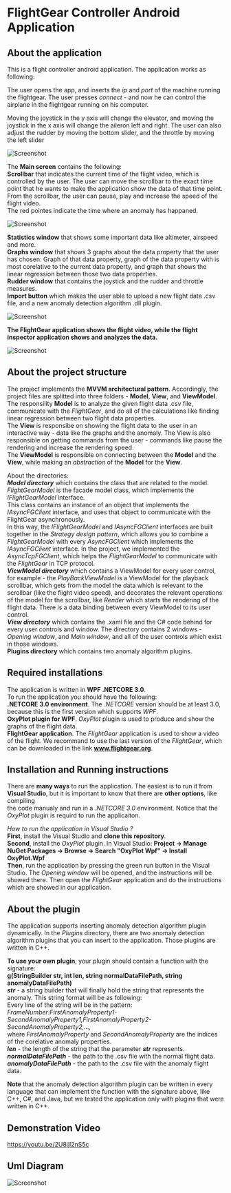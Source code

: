 # FlightGear Controller Android Application
About the application
---------------------
This is a flight controller android application. The application works as following: 

The user opens the app, and inserts the *ip* and *port* of the machine running the flightgear.
The user presses *connect* - and now he can control the airplane in the flightgear running on his computer.

Moving the joystick in the y axis will change the elevator, and moving the joystick in the x axis will change the aileron left and right.
The user can also adjust the rudder by moving the bottom slider, and the throttle by moving the left slider
  
![Screenshot](captures/welcome_window.png) 
  
The **Main screen** contains the following:  
**Scrollbar** that indicates the current time of the flight video, which is controlled by the user. The user can move the scrollbar to the exact time point that he wants to make 
the application show the data of that time point. From the scrollbar, the user can pause, play and increase the speed of the flight video.  
The red pointes indicate the time where an anomaly has happaned.  
  
![Screenshot](captures/scrollbar_window.png)  
  
**Statistics window** that shows some important data like altimeter, airspeed and more.  
**Graphs window** that shows 3 graphs about the data property that the user has chosen:
Graph of that data property, graph of the data property with is most corelative to the current data property, and graph that shows the linear regression between those two data properties.  
**Rudder window** that contains the joystick and the rudder and throttle measures.  
**Import button** which makes the user able to upload a new flight data .csv file, and a new anomaly detection algorithm .dll plugin.
  
![Screenshot](captures/stuff_window.png)  
  
**The FlightGear application shows the flight video, while the flight inspector application shows and analyzes the data.**  

  
![Screenshot](captures/fg_window.jpeg)  
  
  
About the project structure
---------------------------
The project implements the **MVVM architectural pattern**. Accordingly, the project files are splitted into three folders - **Model**, **View**, and **ViewModel**.  
The responsility **Model** is to analyze the given flight data .csv file, communicate with the *FlightGear*, and do all of the calculations like finding linear regression between two flight data properties.  
The **View** is responsibe on showing the flight data to the user in an interactive way - data like the graphs and the anomaly. The View is also responsible on getting commands from the user - commands like pause the rendering and increase the rendering speed.  
The **ViewModel** is responsible on connecting between the **Model** and the **View**, while making an *abstraction* of the **Model** for the **View**.  
  
About the directories:  
***Model directory*** which contains the class that are related to the model. *FlightGearModel* is the facade model class, which implements the *IFlightGearModel* interface.  
This class contains an instance of an object that implements the *IAsyncFGClient* interface, and uses that object to communicate with the FlightGear asynchronously.  
In this way, the *IFlightGearModel* and *IAsyncFGClient* interfaces are built together in the *Strategy design pattern*, which allows you to combine a *FlightGearModel* with every *AsyncFGClient* which implements the *IAsyncFGClient* interface. In the project, we implemented the *AsyncTcpFGClient*, which helps the *FlightGearModel* to communicate with the *FlightGear* in TCP protocol.  
***ViewModel directory*** which contains a ViewModel for every user control, for example - the *PlayBackViewModel* is a ViewModel for the playback scrollbar, which gets from the 
model the data which is relevant to the scrollbar (like the flight video speed), and decorates the relevant operations of the model for the scrollbar, like *Render* which starts 
the rendering of the flight data. There is a data binding between every ViewModel to its user control.  
***View directory*** which contains the .xaml file and the C# code behind for every user controls and window. The directory contains 2 windows - *Opening window*, and *Main window*, and all of the user controls which exist in those windows.  
**Plugins directory** which contains two anomaly algorithm plugins.  

Required installations
----------------------
The application is written in **WPF .NETCORE 3.0**.  
To run the application you should have the following:  
**.NETCORE 3.0 environment**. The *.NETCORE* version should be at least 3.0, because this is the first version which supports *WPF*.  
**OxyPlot plugin for WPF**. *OxyPlot* plugin is used to produce and show the graphs of the flight data.  
**FlightGear application**. The *FlightGear* application is used to show a video of the flight. We recommand to use the last version of the *FlightGear*, which can be downloaded in the link **www.flightgear.org**.  

Installation and Running instructions
-------------------------------------
There are **many ways** to run the application. The easiest is to run it from **Visual Studio**, but it is important to know that there are **other options**, like compiling  
the code manualy and run in a *.NETCORE 3.0* environment. Notice that the *OxyPlot* plugin is requird to run the applicaiton.  
  
*How to run the application in Visual Studio ?*  
**First**, install the Visual Studio and **clone this repository**.  
**Second**, install the *OxyPlot* plugin. In Visual Studio: **Project -> Manage NuGet Packages -> Browse -> Search "OxyPlot Wpf" -> Install OxyPlot.Wpf**  
**Then**, run the application by pressing the green run button in the Visual Studio. The *Opening window* will be opened, and the instructions will be showed there. Then open the *FlightGear* application and do the instructions which are showed in our application.  

About the plugin
----------------
The application supports inserting anomaly detection algorithm plugin dynamically. In the *Plugins* directory, there are two anomaly detection algorithm plugins that you can insert to the application. Those plugins are written in C++.  

**To use your own plugin**, your plugin should contain a function with the signature:  
**g(StringBuilder str, int len, string normalDataFilePath, string anomalyDataFilePath)**  
***str*** - a string builder that will finally hold the string that represents the anomaly. This string format will be as following:  
Every line of the string will be in the pattern:  
*FrameNumber:FirstAnomalyProperty1-SecondAnomalyProperty1,FirstAnomalyProperty2-SecondAnomalyProperty2,...,*  
where *FirstAnomalyProperty* and *SecondAnomalyProperty* are the indices of the corelative anomaly properties.  
***len*** - the length of the string that the parameter ***str*** represents.  
***normalDataFilePath*** - the path to the .csv file with the normal flight data.  
***anomalyDataFilePath*** - the path to the .csv file with the anomaly flight data.  

**Note** that the anomaly detection algorithm plugin can be written in every language that can implement the function with the signature above, like C++, C#, and Java, but we tested the application only with plugins that were written in C++.  

Demonstration Video
----------------
https://youtu.be/2U8jjl2nS5c

Uml Diagram
----------------
![Screenshot](uml.png)  
  




